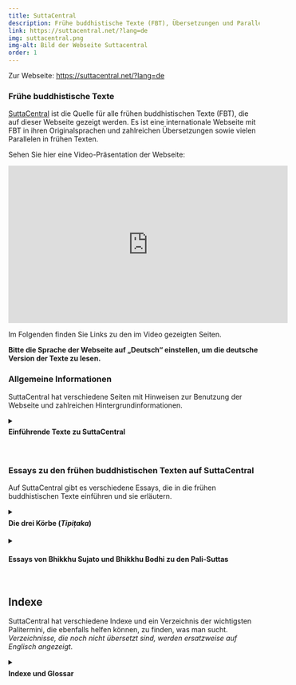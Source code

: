 ```yaml
---
title: SuttaCentral
description: Frühe buddhistische Texte (FBT), Übersetzungen und Parallelen
link: https://suttacentral.net/?lang=de
img: suttacentral.png
img-alt: Bild der Webseite Suttacentral
order: 1
---
```


Zur Webseite: https://suttacentral.net/?lang=de

### Frühe buddhistische Texte
[SuttaCentral](https://suttacentral.net/?lang=de) ist die Quelle für alle frühen buddhistischen Texte (FBT), die auf dieser Webseite gezeigt werden. Es ist eine internationale Webseite mit FBT in ihren Originalsprachen und zahlreichen Übersetzungen sowie vielen Parallelen in frühen Texten.

Sehen Sie hier eine Video-Präsentation der Webseite:

<iframe width="560" height="315" src="https://www.youtube-nocookie.com/embed/Hh0fwCp4tsQ" title="YouTube video player" frameborder="0" allow="accelerometer; autoplay; clipboard-write; encrypted-media; gyroscope; picture-in-picture" allowfullscreen></iframe>

Im Folgenden finden Sie Links zu den im Video gezeigten Seiten.

**Bitte die Sprache der Webseite auf „Deutsch“ einstellen, um die deutsche Version der Texte zu lesen.**

### Allgemeine Informationen
SuttaCentral hat verschiedene Seiten mit Hinweisen zur Benutzung der Webseite und zahlreichen Hintergrundinformationen. 

<details>
<summary><h4 style="margin-top: 0.4em;">Einführende Texte zu SuttaCentral</h4></summary>

* [Über SuttaCentral](https://suttacentral.net/about?lang=de): Idee und Entstehung der Webseite SuttaCentral.
* [Einführung zu SuttaCentral](https://suttacentral.net/introduction?lang=de): Über die Inhalte von SuttaCentral.
* [Methodik und Quellen](https://suttacentral.net/methodology?lang=de): Die Entdeckung von Parallelen zwischen frühen buddhistischen Texten aus verschiedenen Überlieferungen als Keim, aus dem SuttaCentral sich entwickelt hat; Textquellen und Bibliografie.
* [Nummerierung der Suttas](https://suttacentral.net/numbering?lang=de): Richtlinien für die Kennziffern früher buddhistischer Texte.
* [Abkürzungen](https://suttacentral.net/abbreviations?lang=de): Unverwechselbare Kürzel für alle Texteinheiten.
* [Sprachen auf SuttaCentral](https://suttacentral.net/languages?lang=de): Alte Sprachen (Quellsprachen) und Sprachen, in die übersetzt wurde.
* [Lizenzen](https://suttacentral.net/licensing?lang=de): Urheberrecht auf SuttaCentral.
* [Zum Herunterladen](https://suttacentral.net/downloads?lang=de): EPUBs, PDFs und mehr.
* [Würdigung](https://suttacentral.net/acknowledgments?lang=de): Menschen und Organisationen, die SuttaCentral möglich gemacht haben.
* [Spenden an SuttaCentral](https://suttacentral.net/donations?lang=de): Wie Sie SuttaCentral unterstützen können.
</details><br>

### Essays zu den frühen buddhistischen Texten auf SuttaCentral
Auf SuttaCentral gibt es verschiedene Essays, die in die frühen buddhistischen Texte einführen und sie erläutern.

<details>
<summary><h4 style="margin-top: 0.4em;">Die drei Körbe (<em>Tipiṭaka</em>)</h4></summary>
Sie finden auf SuttaCentral allgemeine Einführungen zu den drei Abschnitten oder „Körben“ des Palikanon, in denen die Texte überliefert sind: 

* [Lehrreden](https://suttacentral.net/discourses-guide-sujato?lang=de) von Bhikkhu Sujato
* [Ordensrecht](https://suttacentral.net/vinaya-guide-brahmali?lang=de) von Bhikkhu Brahmali
* [Abhidhamma](https://suttacentral.net/abhidhamma-guide-sujato?lang=de) von Bhikkhu Sujato
</details>

<details>
<summary><h4>Essays von Bhikkhu Sujato und Bhikkhu Bodhi zu den Pali-Suttas</h4></summary>
Bhante Sujato hat für SuttaCentral umfangreiche Leitfäden zu den Palisuttas verfasst, die zahlreiche Einzelheiten und Feinheiten ausführlich behandeln. Auch ein Essay von Bhikkhu Bodhi zum Aṅguttara-Nikāya ist auf SuttaCentral zu lesen. <em>Essays, die noch nicht übersetzt sind, werden ersatzweise auf Englisch angezeigt.</em>

* [Ein Leitfaden zu den Pali‐Suttas](https://suttacentral.net/general-guide-sujato?lang=de) von Bhikkhu Sujato
* [Die Langen Lehrreden: der Dhamma als Literatur und Zusammenstellung ](https://suttacentral.net/dn-guide-sujato?lang=de) von Bhikkhu Sujato
* [Die Mittleren Lehrreden: Gespräche über Gegenstände von tiefer Wahrheit ](https://suttacentral.net/mn-guide-sujato?lang=de) von Bhikkhu Sujato
* [Die Verbundenen Lehrreden: Blaupause für die buddhistische Philosophie ](https://suttacentral.net/sn-guide-sujato?lang=de) von Bhikkhu Sujato
* [Die nummerierten Lehrreden: nützliche Dinge für jeden Tag ](https://suttacentral.net/an-guide-sujato?lang=de) von Bhikkhu Sujato
* [Ein thematischer Leitfaden zum Aṅguttara-Nikāya ](https://suttacentral.net/an-introduction-bodhi?lang=de) von Bhikkhu Bodhi
</details><br>

## Indexe
SuttaCentral hat verschiedene Indexe und ein Verzeichnis der wichtigsten Palitermini, die ebenfalls helfen können, zu finden, was man sucht. <em>Verzeichnisse, die noch nicht übersetzt sind, werden ersatzweise auf Englisch angezeigt.</em>

<details>
<summary><h4 style="margin-top: 0.4em;">Indexe und Glossar</h4></summary>

* [Themenregister](https://suttacentral.net/subjects?lang=de) 
* [Register der Gleichnisse ](https://suttacentral.net/similes?lang=de) 
* [Namensregister](https://suttacentral.net/names?lang=de) 
* [Grundlegende Pali-Terminologie ](https://suttacentral.net/terminology?lang=de) 
</details>
